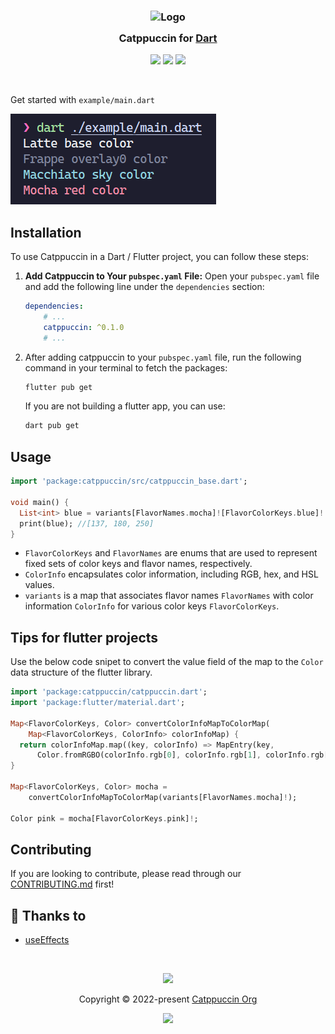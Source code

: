 <h3 align="center">
    <img src="https://raw.githubusercontent.com/catppuccin/catppuccin/main/assets/logos/exports/1544x1544_circle.png" width="100" alt="Logo"/><br/>
    <img src="https://raw.githubusercontent.com/catppuccin/catppuccin/main/assets/misc/transparent.png" height="30" width="0px"/>
    Catppuccin for <a href="https://pub.dev">Dart</a>
    <img src="https://raw.githubusercontent.com/catppuccin/catppuccin/main/assets/misc/transparent.png" height="30" width="0px"/>
</h3>
<p align="center">
	<a href="https://github.com/useEffects/catppuccin-dart/stargazers"><img src="https://img.shields.io/github/stars/useEffects/catppuccin-dart?colorA=363a4f&colorB=b7bdf8&style=for-the-badge"></a>
	<a href="https://github.com/useEffects/catppuccin-dart/issues"><img src="https://img.shields.io/github/issues/useEffects/catppuccin-dart?colorA=363a4f&colorB=f5a97f&style=for-the-badge"></a>
	<a href="https://github.com/useEffects/catppuccin-dart/contributors"><img src="https://img.shields.io/github/contributors/useEffects/catppuccin-dart?colorA=363a4f&colorB=a6da95&style=for-the-badge"></a>
</p>

&nbsp;

Get started with `example/main.dart`

<img src="https://raw.githubusercontent.com/Aprilswind/catppuccin-dart/main/assets/output.png">

## Installation
To use Catppuccin in a Dart / Flutter project, you can follow these steps:
1. **Add Catppuccin to Your `pubspec.yaml` File:**
Open your `pubspec.yaml` file and add the following line under the `dependencies` section:
    ```yaml
    dependencies:
        # ...
        catppuccin: ^0.1.0
        # ...
    ```
2. After adding catppuccin to your `pubspec.yaml` file, run the following command in your terminal to fetch the packages:
    ```bash
    flutter pub get
    ```
    If you are not building a flutter app, you can use:
    ```bash
    dart pub get
    ```

## Usage
```dart
import 'package:catppuccin/src/catppuccin_base.dart';

void main() {
  List<int> blue = variants[FlavorNames.mocha]![FlavorColorKeys.blue]!.rgb;
  print(blue); //[137, 180, 250]
}

```
* `FlavorColorKeys` and `FlavorNames` are enums that are used to represent fixed sets of color keys and flavor names, respectively.
* `ColorInfo` encapsulates color information, including RGB, hex, and HSL values.
* `variants` is a map that associates flavor names `FlavorNames` with color information `ColorInfo` for various color keys `FlavorColorKeys`.

## Tips for flutter projects
Use the below code snipet to convert the value field of the map to the `Color` data structure of the flutter library.

```dart
import 'package:catppuccin/catppuccin.dart';
import 'package:flutter/material.dart';

Map<FlavorColorKeys, Color> convertColorInfoMapToColorMap(
    Map<FlavorColorKeys, ColorInfo> colorInfoMap) {
  return colorInfoMap.map((key, colorInfo) => MapEntry(key,
      Color.fromRGBO(colorInfo.rgb[0], colorInfo.rgb[1], colorInfo.rgb[2], 1)));
}

Map<FlavorColorKeys, Color> mocha =
    convertColorInfoMapToColorMap(variants[FlavorNames.mocha]!);

Color pink = mocha[FlavorColorKeys.pink]!;
```

## Contributing
If you are looking to contribute, please read through our
[CONTRIBUTING.md](https://github.com/catppuccin/.github/blob/main/CONTRIBUTING.md)
first!

## 💝 Thanks to

-   [useEffects](https://github.com/useEffects)

&nbsp;

<p align="center">
	<img src="https://raw.githubusercontent.com/catppuccin/catppuccin/main/assets/footers/gray0_ctp_on_line.svg?sanitize=true" />
</p>
<p align="center">
	Copyright &copy; 2022-present <a href="https://github.com/catppuccin" target="_blank">Catppuccin Org</a>
</p>
<p align="center">
	<a href="https://github.com/catppuccin/catppuccin/blob/main/LICENSE"><img src="https://img.shields.io/static/v1.svg?style=for-the-badge&label=License&message=MIT&logoColor=d9e0ee&colorA=363a4f&colorB=b7bdf8"/></a>
</p>
